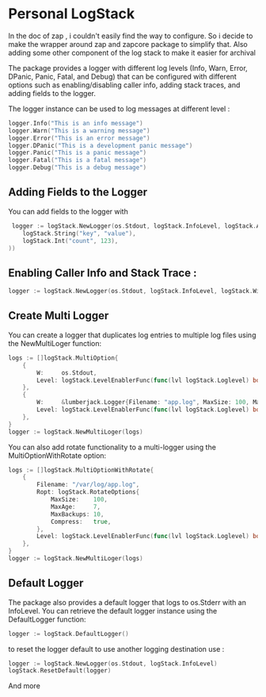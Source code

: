 # Personal LogStack

In the doc of zap , i couldn't easily find the way to configure. So i decide to make the wrapper around zap and zapcore package to simplify that. Also adding some other component of the log stack to make it easier for archival

The package provides a logger with different log levels (Info, Warn, Error, DPanic, Panic, Fatal, and Debug) that can be configured with different options such as enabling/disabling caller info, adding stack traces, and adding fields to the logger.

The logger instance can be used to log messages at different level :

```go
logger.Info("This is an info message")
logger.Warn("This is a warning message")
logger.Error("This is an error message")
logger.DPanic("This is a development panic message")
logger.Panic("This is a panic message")
logger.Fatal("This is a fatal message")
logger.Debug("This is a debug message")
```

## Adding Fields to the Logger

You can add fields to the logger with

```go
 logger := logStack.NewLogger(os.Stdout, logStack.InfoLevel, logStack.AddFields(
    logStack.String("key", "value"),
    logStack.Int("count", 123),
))
```

## Enabling Caller Info and Stack Trace :

```go
logger := logStack.NewLogger(os.Stdout, logStack.InfoLevel, logStack.WithCaller(true), logStack.AddStacktrack)
```

## Create Multi Logger

You can create a logger that duplicates log entries to multiple log files using the NewMultiLoger function:

```go
logs := []logStack.MultiOption{
    {
        W:     os.Stdout,
        Level: logStack.LevelEnablerFunc(func(lvl logStack.Loglevel) bool { return lvl >= logStack.DebugLevel }),
    },
    {
        W:     &lumberjack.Logger{Filename: "app.log", MaxSize: 100, MaxBackups: 10, MaxAge: 30},
        Level: logStack.LevelEnablerFunc(func(lvl logStack.Loglevel) bool { return lvl >= logStack.ErrorLevel }),
    },
}
logger := logStack.NewMultiLoger(logs)
```

You can also add rotate functionality to a multi-logger using the MultiOptionWithRotate option:

```go
logs := []logStack.MultiOptionWithRotate{
    {
        Filename: "/var/log/app.log",
        Ropt: logStack.RotateOptions{
            MaxSize:    100,
            MaxAge:     7,
            MaxBackups: 10,
            Compress:   true,
        },
        Level: logStack.LevelEnablerFunc(func(lvl logStack.Loglevel) bool { return lvl >= logStack.DebugLevel }),
    },
}
logger := logStack.NewMultiLoger(logs)
```

## Default Logger

The package also provides a default logger that logs to os.Stderr with an InfoLevel. You can retrieve the default logger instance using the DefaultLogger function:

```go
logger := logStack.DefaultLogger()
```

to reset the logger default to use another logging destination use :

```go
logger := logStack.NewLogger(os.Stdout, logStack.InfoLevel)
logStack.ResetDefault(logger)
```

And more
